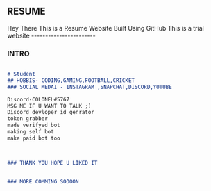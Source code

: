 ## RESUME 

Hey There 
This is a Resume Website Built Using GitHub 
This is a trial website ----------------------- 

### INTRO



```markdown

# Student 
## HOBBIS- CODING,GAMING,FOOTBALL,CRICKET 
### SOCIAL MEDAI - INSTAGRAM ,SNAPCHAT,DISCORD,YUTUBE 

Discord-COLONEL#5767
MSG ME IF U WANT TO TALK ;) 
Discord devloper id genrator 
token grabber 
made verifyed bot 
making self bot 
make paid bot too 



### THANK YOU HOPE U LIKED IT 


### MORE COMMING SOOOON 



